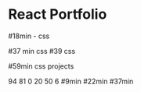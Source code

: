 # React Portfolio
 

#18min - css

#37 min css
#39 css

#59min css projects


94 81 0 20 50 6
#9min
#22min
#37min